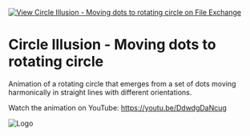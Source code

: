 [![View Circle Illusion - Moving dots to rotating circle on File Exchange](https://www.mathworks.com/matlabcentral/images/matlab-file-exchange.svg)](https://www.mathworks.com/matlabcentral/fileexchange/90591-circle-illusion-moving-dots-to-rotating-circle)
# Circle Illusion - Moving dots to rotating circle
Animation of a rotating circle that emerges from a set of dots moving harmonically in straight lines with different orientations.

Watch the animation on YouTube: https://youtu.be/DdwdgDaNcug

![Logo](https://www.mathworks.com/matlabcentral/mlc-downloads/downloads/9698b45d-e7d5-4e39-ae49-197822deedd1/f3cd5414-ef67-43cd-b5de-559000bb04ea/images/1639346990.png)
